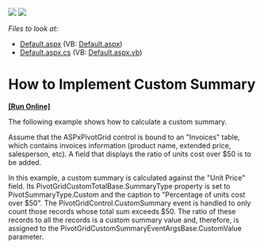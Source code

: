 <!-- default badges list -->
[![](https://img.shields.io/badge/Open_in_DevExpress_Support_Center-FF7200?style=flat-square&logo=DevExpress&logoColor=white)](https://supportcenter.devexpress.com/ticket/details/E1877)
[![](https://img.shields.io/badge/📖_How_to_use_DevExpress_Examples-e9f6fc?style=flat-square)](https://docs.devexpress.com/GeneralInformation/403183)
<!-- default badges end -->
<!-- default file list -->
*Files to look at*:

* [Default.aspx](./CS/ASPxPivotGrid_CustomSummary/Default.aspx) (VB: [Default.aspx](./VB/ASPxPivotGrid_CustomSummary/Default.aspx))
* [Default.aspx.cs](./CS/ASPxPivotGrid_CustomSummary/Default.aspx.cs) (VB: [Default.aspx.vb](./VB/ASPxPivotGrid_CustomSummary/Default.aspx.vb))
<!-- default file list end -->
# How to Implement Custom Summary
<!-- run online -->
**[[Run Online]](https://codecentral.devexpress.com/e1877/)**
<!-- run online end -->


<p>The following example shows how to calculate a custom summary.</p><p>Assume that the ASPxPivotGrid control is bound to an "Invoices" table, which contains invoices information (product name, extended price, salesperson, etc). A field that displays the ratio of units cost over $50 is to be added.</p><p>In this example, a custom summary is calculated against the "Unit Price" field. Its PivotGridCustomTotalBase.SummaryType property is set to PivotSummaryType.Custom and the caption to "Percentage of units cost over $50". The PivotGridControl.CustomSummary event is handled to only count those records whose total sum exceeds $50. The ratio of these records to all the records is a custom summary value and, therefore, is assigned to the PivotGridCustomSummaryEventArgsBase.CustomValue parameter.</p>

<br/>


